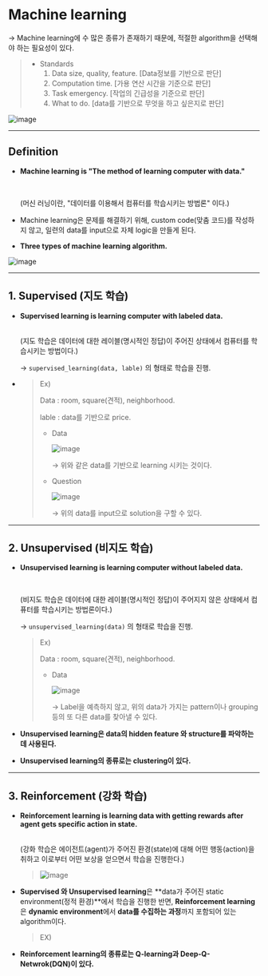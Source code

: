 # Machine learning

 → Machine learning에 수 많은 종류가 존재하기 때문에, 적절한 algorithm을 선택해야 하는 필요성이 있다.

> * Standards
>   1. Data size, quality, feature. [Data정보를 기반으로 판단]
>   2. Computation time. [가용 연산 시간을 기준으로 판단]
>   3. Task emergency. [작업의 긴급성을 기준으로 판단]
>   4. What to do. [data를 기반으로 무엇을 하고 싶은지로 판단]

![image](https://user-images.githubusercontent.com/23169707/48902987-94e34a80-ee9d-11e8-8cfd-68b00b7a28bc.png)



------

## Definition

* **Machine learning is "The method of learning computer with data."**

  <br>

  (머신 러닝이란, "데이터를 이용해서 컴퓨터를 학습시키는 방법론" 이다.)

* Machine learning은 문제를 해결하기 위해, custom code(맞춤 코드)를 작성하지 않고, 일련의 data를 input으로 자체 logic을 만들게 된다.

* **Three types of machine learning algorithm.**

![image](https://user-images.githubusercontent.com/23169707/48903286-6d40b200-ee9e-11e8-85f9-b70a918f582f.png)



------

## 1. Supervised (지도 학습)

- **Supervised learning is learning computer with labeled data.**

  <br>(지도 학습은 데이터에 대한 레이블(명시적인 정답)이 주어진 상태에서 컴퓨터를 학습시키는 방법이다.)

  → `supervised_learning(data, lable)` 의 형태로 학습을 진행.

- > Ex)
  >
  > Data : room, square(견적), neighborhood.
  >
  > lable : data를 기반으로 price.
  >
  > * Data
  >
  >   ![image](https://user-images.githubusercontent.com/23169707/48903760-c65d1580-ee9f-11e8-8943-178036e778da.png)
  >
  >   → 위와 같은 data를 기반으로 learning 시키는 것이다.
  >
  > * Question
  >
  >   ![image](https://user-images.githubusercontent.com/23169707/48903822-f1476980-ee9f-11e8-9c6e-383726535977.png)
  >
  >   → 위의 data를 input으로 solution을 구할 수 있다.



------

## 2. Unsupervised (비지도 학습)

- **Unsupervised learning is learning computer without labeled data.**

  <br>

  (비지도 학습은 데이터에 대한 레이블(명시적인 정답)이 주어지지 않은 상태에서 컴퓨터를 학습시키는 방법론이다.)

  → `unsupervised_learning(data)` 의 형태로 학습을 진행.

  > Ex)
  >
  > Data : room, square(견적), neighborhood.
  >
  > * Data
  >
  >   ![image](https://user-images.githubusercontent.com/23169707/48904184-f0fb9e00-eea0-11e8-8a69-5b532e2f45f0.png)
  >
  >   → Label을 예측하지 않고, 위의 data가 가지는 pattern이나 grouping 등의 또 다른 data를 찾아낼 수 있다.

- **Unsupervised learning은 data의 hidden feature 와 structure를 파악하는데 사용된다.**

- **Unsupervised learning의 종류로는 clustering이 있다.**



------

## 3. Reinforcement (강화 학습)

- **Reinforcement learning is learning data with getting rewards after agent gets specific action in state.**

  <br>(강화 학습은 에이전트(agent)가 주어진 환경(state)에 대해 어떤 행동(action)을 취하고 이로부터 어떤 보상을 얻으면서 학습을 진행한다.)

  > ![image](https://user-images.githubusercontent.com/23169707/48904492-e2fa4d00-eea1-11e8-9cf7-7ec5e55deba6.png)

- **Supervised 와 Unsupervised learning**은 **data가 주어진 static environment(정적 환경)**에서 학습을 진행한 반면, **Reinforcement learning**은 **dynamic environment**에서 **data를 수집하는 과정**까지 포함되어 있는 algorithm이다.

  >EX)
  >
  >

- **Reinforcement learning의 종류로는 Q-learning과 Deep-Q-Netwrok(DQN)이 있다.**